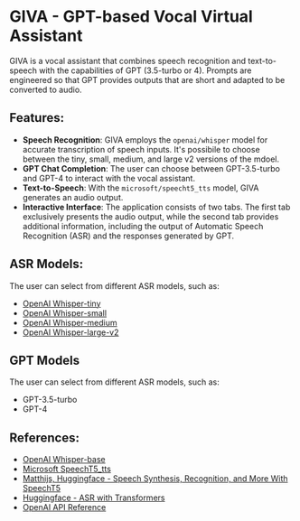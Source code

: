 # GIVA - GPT-based Vocal Virtual Assistant

GIVA is a vocal assistant that combines speech recognition and text-to-speech with the capabilities of GPT (3.5-turbo or 4). Prompts are engineered so that GPT provides outputs that are short and adapted to be converted to audio.

## Features:
- **Speech Recognition**: GIVA employs the `openai/whisper` model for accurate transcription of speech inputs. It's possibile to choose between the tiny, small, medium, and large v2 versions of the mdoel.
- **GPT Chat Completion**: The user can choose between GPT-3.5-turbo and GPT-4 to interact with the vocal assistant.
- **Text-to-Speech**: With the `microsoft/speecht5_tts` model, GIVA generates an audio output.
- **Interactive Interface**: The application consists of two tabs. The first tab exclusively presents the audio output, while the second tab provides additional information, including the output of Automatic Speech Recognition (ASR) and the responses generated by GPT.

## ASR Models:
The user can select from different ASR models, such as:
- [OpenAI Whisper-tiny](https://huggingface.co/openai/whisper-tiny)
- [OpenAI Whisper-small](https://huggingface.co/openai/whisper-small)
- [OpenAI Whisper-medium](https://huggingface.co/openai/whisper-medium)
- [OpenAI Whisper-large-v2](https://huggingface.co/openai/whisper-large-v2)

## GPT Models
The user can select from different ASR models, such as:
- GPT-3.5-turbo
- GPT-4

## References:
- [OpenAI Whisper-base](https://huggingface.co/openai/whisper-tiny)
- [Microsoft SpeechT5_tts](https://huggingface.co/microsoft/speecht5_tts)
- [Matthijs, Huggingface - Speech Synthesis, Recognition, and More With SpeechT5](https://huggingface.co/blog/speecht5)
- [Huggingface - ASR with Transformers](https://huggingface.co/docs/transformers/tasks/asr)
- [OpenAI API Reference](https://platform.openai.com)

